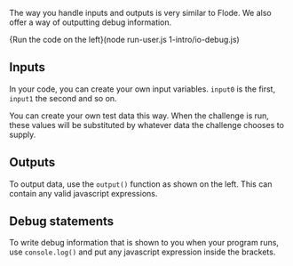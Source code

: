 The way you handle inputs and outputs is very similar to Flode. We also offer a way of outputting debug information.

{Run the code on the left}(node run-user.js 1-intro/io-debug.js)

## Inputs
In your code, you can create your own input variables. `input0` is the first, `input1` the second and so on.

You can create your own test data this way. When the challenge is run, these values will be substituted by whatever data the challenge chooses to supply.

## Outputs
To output data, use the `output()` function as shown on the left. This can contain any valid javascript expressions.

## Debug statements
To write debug information that is shown to you when your program runs, use `console.log()` and put any javascript expression inside the brackets.

